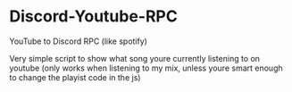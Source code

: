 # Discord-Youtube-RPC
YouTube to Discord RPC (like spotify)

Very simple script to show what song youre currently listening to on youtube
(only works when listening to my mix, unless youre smart enough to change the playist code in the js)
